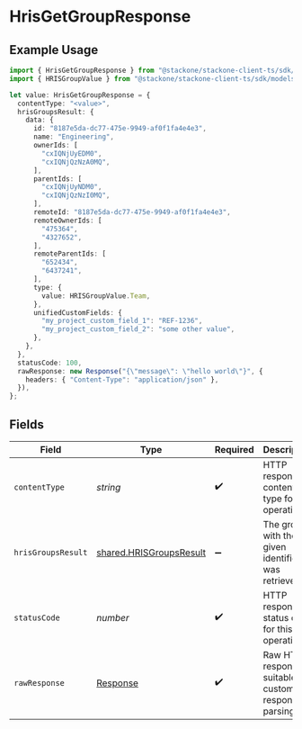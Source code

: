 # HrisGetGroupResponse

## Example Usage

```typescript
import { HrisGetGroupResponse } from "@stackone/stackone-client-ts/sdk/models/operations";
import { HRISGroupValue } from "@stackone/stackone-client-ts/sdk/models/shared";

let value: HrisGetGroupResponse = {
  contentType: "<value>",
  hrisGroupsResult: {
    data: {
      id: "8187e5da-dc77-475e-9949-af0f1fa4e4e3",
      name: "Engineering",
      ownerIds: [
        "cxIQNjUyEDM0",
        "cxIQNjQzNzA0MQ",
      ],
      parentIds: [
        "cxIQNjUyNDM0",
        "cxIQNjQzNzI0MQ",
      ],
      remoteId: "8187e5da-dc77-475e-9949-af0f1fa4e4e3",
      remoteOwnerIds: [
        "475364",
        "4327652",
      ],
      remoteParentIds: [
        "652434",
        "6437241",
      ],
      type: {
        value: HRISGroupValue.Team,
      },
      unifiedCustomFields: {
        "my_project_custom_field_1": "REF-1236",
        "my_project_custom_field_2": "some other value",
      },
    },
  },
  statusCode: 100,
  rawResponse: new Response("{\"message\": \"hello world\"}", {
    headers: { "Content-Type": "application/json" },
  }),
};
```

## Fields

| Field                                                                     | Type                                                                      | Required                                                                  | Description                                                               |
| ------------------------------------------------------------------------- | ------------------------------------------------------------------------- | ------------------------------------------------------------------------- | ------------------------------------------------------------------------- |
| `contentType`                                                             | *string*                                                                  | :heavy_check_mark:                                                        | HTTP response content type for this operation                             |
| `hrisGroupsResult`                                                        | [shared.HRISGroupsResult](../../../sdk/models/shared/hrisgroupsresult.md) | :heavy_minus_sign:                                                        | The group with the given identifier was retrieved.                        |
| `statusCode`                                                              | *number*                                                                  | :heavy_check_mark:                                                        | HTTP response status code for this operation                              |
| `rawResponse`                                                             | [Response](https://developer.mozilla.org/en-US/docs/Web/API/Response)     | :heavy_check_mark:                                                        | Raw HTTP response; suitable for custom response parsing                   |